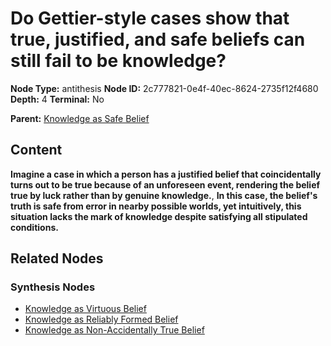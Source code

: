 # Do Gettier-style cases show that true, justified, and safe beliefs can still fail to be knowledge?

**Node Type:** antithesis
**Node ID:** 2c777821-0e4f-40ec-8624-2735f12f4680
**Depth:** 4
**Terminal:** No

**Parent:** [Knowledge as Safe Belief](knowledge-as-safe-belief-synthesis-eaa412b5-7fc3-494a-9ea3-878dd5c29bcd.md)

## Content

**Imagine a case in which a person has a justified belief that coincidentally turns out to be true because of an unforeseen event, rendering the belief true by luck rather than by genuine knowledge.**, **In this case, the belief's truth is safe from error in nearby possible worlds, yet intuitively, this situation lacks the mark of knowledge despite satisfying all stipulated conditions.**

## Related Nodes

### Synthesis Nodes

- [Knowledge as Virtuous Belief](knowledge-as-virtuous-belief-synthesis-f09d89cf-4cbd-4b4f-806a-f25d5b52c484.md)
- [Knowledge as Reliably Formed Belief](knowledge-as-reliably-formed-belief-synthesis-6109970b-660f-4314-b7de-b8ab1092620f.md)
- [Knowledge as Non-Accidentally True Belief](knowledge-as-non-accidentally-true-belief-synthesis-d8fb84b4-49b4-4d19-8279-771d20533366.md)

